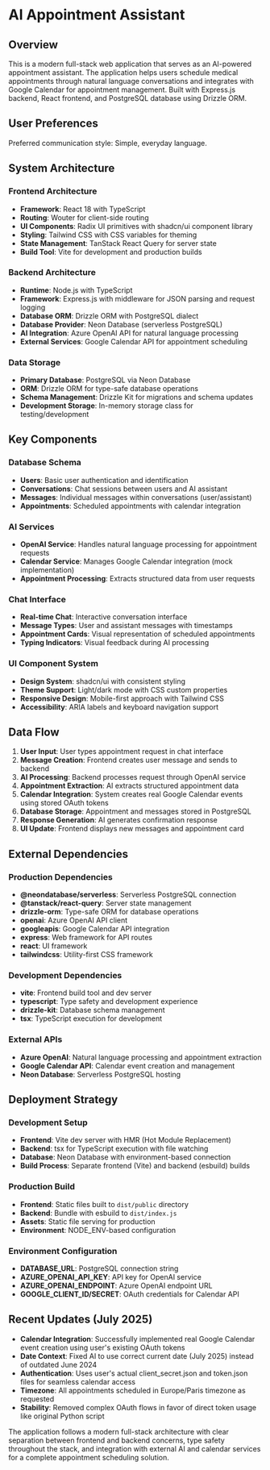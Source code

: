 # AI Appointment Assistant

## Overview

This is a modern full-stack web application that serves as an AI-powered appointment assistant. The application helps users schedule medical appointments through natural language conversations and integrates with Google Calendar for appointment management. Built with Express.js backend, React frontend, and PostgreSQL database using Drizzle ORM.

## User Preferences

Preferred communication style: Simple, everyday language.

## System Architecture

### Frontend Architecture
- **Framework**: React 18 with TypeScript
- **Routing**: Wouter for client-side routing
- **UI Components**: Radix UI primitives with shadcn/ui component library
- **Styling**: Tailwind CSS with CSS variables for theming
- **State Management**: TanStack React Query for server state
- **Build Tool**: Vite for development and production builds

### Backend Architecture
- **Runtime**: Node.js with TypeScript
- **Framework**: Express.js with middleware for JSON parsing and request logging
- **Database ORM**: Drizzle ORM with PostgreSQL dialect
- **Database Provider**: Neon Database (serverless PostgreSQL)
- **AI Integration**: Azure OpenAI API for natural language processing
- **External Services**: Google Calendar API for appointment scheduling

### Data Storage
- **Primary Database**: PostgreSQL via Neon Database
- **ORM**: Drizzle ORM for type-safe database operations
- **Schema Management**: Drizzle Kit for migrations and schema updates
- **Development Storage**: In-memory storage class for testing/development

## Key Components

### Database Schema
- **Users**: Basic user authentication and identification
- **Conversations**: Chat sessions between users and AI assistant
- **Messages**: Individual messages within conversations (user/assistant)
- **Appointments**: Scheduled appointments with calendar integration

### AI Services
- **OpenAI Service**: Handles natural language processing for appointment requests
- **Calendar Service**: Manages Google Calendar integration (mock implementation)
- **Appointment Processing**: Extracts structured data from user requests

### Chat Interface
- **Real-time Chat**: Interactive conversation interface
- **Message Types**: User and assistant messages with timestamps
- **Appointment Cards**: Visual representation of scheduled appointments
- **Typing Indicators**: Visual feedback during AI processing

### UI Component System
- **Design System**: shadcn/ui with consistent styling
- **Theme Support**: Light/dark mode with CSS custom properties
- **Responsive Design**: Mobile-first approach with Tailwind CSS
- **Accessibility**: ARIA labels and keyboard navigation support

## Data Flow

1. **User Input**: User types appointment request in chat interface
2. **Message Creation**: Frontend creates user message and sends to backend
3. **AI Processing**: Backend processes request through OpenAI service
4. **Appointment Extraction**: AI extracts structured appointment data
5. **Calendar Integration**: System creates real Google Calendar events using stored OAuth tokens
6. **Database Storage**: Appointment and messages stored in PostgreSQL
7. **Response Generation**: AI generates confirmation response
8. **UI Update**: Frontend displays new messages and appointment card

## External Dependencies

### Production Dependencies
- **@neondatabase/serverless**: Serverless PostgreSQL connection
- **@tanstack/react-query**: Server state management
- **drizzle-orm**: Type-safe ORM for database operations
- **openai**: Azure OpenAI API client
- **googleapis**: Google Calendar API integration
- **express**: Web framework for API routes
- **react**: UI framework
- **tailwindcss**: Utility-first CSS framework

### Development Dependencies
- **vite**: Frontend build tool and dev server
- **typescript**: Type safety and development experience
- **drizzle-kit**: Database schema management
- **tsx**: TypeScript execution for development

### External APIs
- **Azure OpenAI**: Natural language processing and appointment extraction
- **Google Calendar API**: Calendar event creation and management
- **Neon Database**: Serverless PostgreSQL hosting

## Deployment Strategy

### Development Setup
- **Frontend**: Vite dev server with HMR (Hot Module Replacement)
- **Backend**: tsx for TypeScript execution with file watching
- **Database**: Neon Database with environment-based connection
- **Build Process**: Separate frontend (Vite) and backend (esbuild) builds

### Production Build
- **Frontend**: Static files built to `dist/public` directory
- **Backend**: Bundle with esbuild to `dist/index.js`
- **Assets**: Static file serving for production
- **Environment**: NODE_ENV-based configuration

### Environment Configuration
- **DATABASE_URL**: PostgreSQL connection string
- **AZURE_OPENAI_API_KEY**: API key for OpenAI service
- **AZURE_OPENAI_ENDPOINT**: Azure OpenAI endpoint URL
- **GOOGLE_CLIENT_ID/SECRET**: OAuth credentials for Calendar API

## Recent Updates (July 2025)
- **Calendar Integration**: Successfully implemented real Google Calendar event creation using user's existing OAuth tokens
- **Date Context**: Fixed AI to use correct current date (July 2025) instead of outdated June 2024
- **Authentication**: Uses user's actual client_secret.json and token.json files for seamless calendar access
- **Timezone**: All appointments scheduled in Europe/Paris timezone as requested
- **Stability**: Removed complex OAuth flows in favor of direct token usage like original Python script

The application follows a modern full-stack architecture with clear separation between frontend and backend concerns, type safety throughout the stack, and integration with external AI and calendar services for a complete appointment scheduling solution.